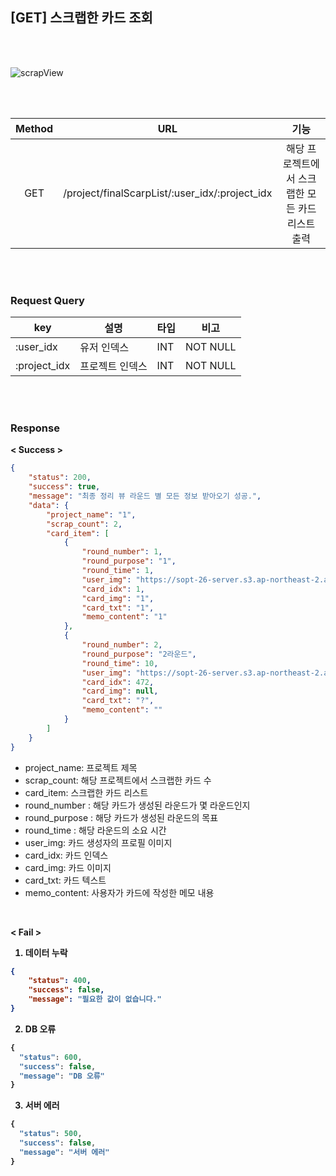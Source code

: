 ## [GET] 스크랩한 카드 조회

<br>
<br>

![scrapView](https://user-images.githubusercontent.com/55133871/90430287-25e26680-e102-11ea-8df8-f6ea146a9eb4.png)


<br>
<br>


| Method | URL             | 기능                |
| :------: | :-----------------------: | :------------------------------: | 
| GET    | /project/finalScarpList/:user_idx/:project_idx | 해당 프로젝트에서 스크랩한 모든 카드 리스트 출력 |



<br>
<br>


### Request Query

| key          | 설명            | 타입 | 비고     |
| ------------ | --------------- | ---- | -------- |
| :user_idx    | 유저 인덱스     | INT  | NOT NULL |
| :project_idx | 프로젝트 인덱스 | INT  | NOT NULL |


<br>
<br>


### Response


<b> < Success > </b>

```json
{
    "status": 200,
    "success": true,
    "message": "최종 정리 뷰 라운드 별 모든 정보 받아오기 성공.",
    "data": {
        "project_name": "1",
        "scrap_count": 2,
        "card_item": [
            {
                "round_number": 1,
                "round_purpose": "1",
                "round_time": 1,
                "user_img": "https://sopt-26-server.s3.ap-northeast-2.amazonaws.com/images/15979515585.JPEG",
                "card_idx": 1,
                "card_img": "1",
                "card_txt": "1",
                "memo_content": "1"
            },
            {
                "round_number": 2,
                "round_purpose": "2라운드",
                "round_time": 10,
                "user_img": "https://sopt-26-server.s3.ap-northeast-2.amazonaws.com/images/15982848830.JPEG",
                "card_idx": 472,
                "card_img": null,
                "card_txt": "?",
                "memo_content": ""
            }
        ]
    }
}
```
+ project_name: 프로젝트 제목
+ scrap_count: 해당 프로젝트에서 스크랩한 카드 수
+ card_item: 스크랩한 카드 리스트
+ round_number : 해당 카드가 생성된 라운드가 몇 라운드인지
+ round_purpose : 해당 카드가 생성된 라운드의 목표
+ round_time : 해당 라운드의 소요 시간
+ user_img: 카드 생성자의 프로필 이미지
+ card_idx: 카드 인덱스
+ card_img: 카드 이미지
+ card_txt: 카드 텍스트
+ memo_content: 사용자가 카드에 작성한 메모 내용

<br>

<b> < Fail > <b>


1. 데이터 누락 

```json
{
    "status": 400,
    "success": false,
    "message": "필요한 값이 없습니다."
}
```

2. DB 오류

```javascript
{
  "status": 600,
  "success": false,
  "message": "DB 오류"
}
```

3. 서버 에러

```javascript
{
  "status": 500,
  "success": false,
  "message": "서버 에러"
}
```
